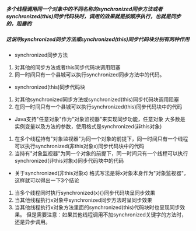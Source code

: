 ##### 多个线程调用同一个对象中的不同名称的synchronized同步方法或者synchronized(this)同步代码块时，调用的效果就是按顺序执行，也就是同步的，阻塞的
##### 这说明synchronized同步方法或synchronized(this)同步代码块分别有两种作用
- synchronized同步方法
 1. 对其他的同步方法或者this同步代码块调用阻塞
 2. 同一时间只有一个县城可以执行synchronized同步方法中的代码。
- synchronized(this)同步代码块
 1. 对其他synchronized同步方法或synchronized(this)同步代码块调用阻塞
 2. 在同一时间只有一个县城可以执行synchronized(this)同步代码块中的代码

- Java支持"任意对象"作为"对象监视器"来实现同步功能，任意对象 大多数是实例变量以及方法的参数，使用格式是synchronized(非this对象)
 1. 在多个线程持有"对象监视器"为同一个对象的前提下，同一时间只有一个线程可以执行synchronized(非this对象x)同步代码块中的代码
 2. 当持有"对象监视器"为同一个对象的前提下，同一时间只有一个线程可以执行synchronized(非this对象x)同步代码块中的代码
 
- 关于synchronized(非this对象x) 格式写法是将x对象本身作为"对象监视器"，这样就可以得出一下3个结论
 1. 当多个线程同时执行synchronized(x){}同步代码块呈同步效果
 2. 当其他线程执行x对象中synchronized同步方法时呈同步效果
 3. 当其他线程执行x对象方法里面的synchronized(this)代码块时也呈现同步效果。
 但是需要注意：如果其他线程调用不加synchronized关键字的方法时，还是异步调用。
